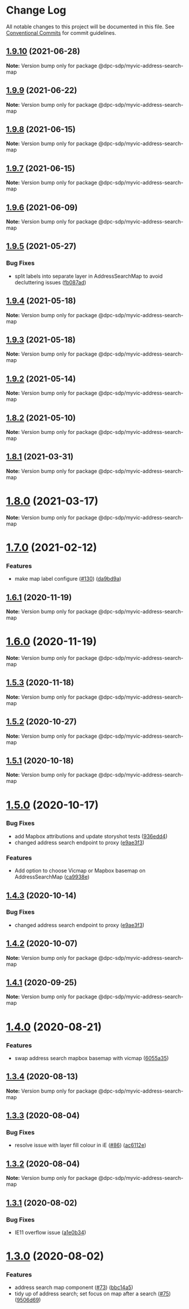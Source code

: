 # Change Log

All notable changes to this project will be documented in this file.
See [Conventional Commits](https://conventionalcommits.org) for commit guidelines.

## [1.9.10](https://github.com/dpc-sdp/myvictoria-vic-gov-au/tree/master/packages/AddressSearchMap/compare/v1.9.9...v1.9.10) (2021-06-28)

**Note:** Version bump only for package @dpc-sdp/myvic-address-search-map






## [1.9.9](https://github.com/dpc-sdp/myvictoria-vic-gov-au/tree/master/packages/AddressSearchMap/compare/v1.9.8...v1.9.9) (2021-06-22)

**Note:** Version bump only for package @dpc-sdp/myvic-address-search-map






## [1.9.8](https://github.com/dpc-sdp/myvictoria-vic-gov-au/tree/master/packages/AddressSearchMap/compare/v1.9.7...v1.9.8) (2021-06-15)

**Note:** Version bump only for package @dpc-sdp/myvic-address-search-map






## [1.9.7](https://github.com/dpc-sdp/myvictoria-vic-gov-au/tree/master/packages/AddressSearchMap/compare/v1.9.6...v1.9.7) (2021-06-15)

**Note:** Version bump only for package @dpc-sdp/myvic-address-search-map






## [1.9.6](https://github.com/dpc-sdp/myvictoria-vic-gov-au/tree/master/packages/AddressSearchMap/compare/v1.9.5...v1.9.6) (2021-06-09)

**Note:** Version bump only for package @dpc-sdp/myvic-address-search-map






## [1.9.5](https://github.com/dpc-sdp/myvictoria-vic-gov-au/tree/master/packages/AddressSearchMap/compare/v1.9.4...v1.9.5) (2021-05-27)


### Bug Fixes

* split labels into separate layer in AddressSearchMap to avoid decluttering issues ([fb087ad](https://github.com/dpc-sdp/myvictoria-vic-gov-au/tree/master/packages/AddressSearchMap/commit/fb087adfd8e2d91e43fc28078de283a6c264fc95))





## [1.9.4](https://github.com/dpc-sdp/myvictoria-vic-gov-au/tree/master/packages/AddressSearchMap/compare/v1.9.3...v1.9.4) (2021-05-18)

**Note:** Version bump only for package @dpc-sdp/myvic-address-search-map






## [1.9.3](https://github.com/dpc-sdp/myvictoria-vic-gov-au/tree/master/packages/AddressSearchMap/compare/v1.9.2...v1.9.3) (2021-05-18)

**Note:** Version bump only for package @dpc-sdp/myvic-address-search-map






## [1.9.2](https://github.com/dpc-sdp/myvictoria-vic-gov-au/tree/master/packages/AddressSearchMap/compare/v1.9.0...v1.9.2) (2021-05-14)

**Note:** Version bump only for package @dpc-sdp/myvic-address-search-map






## [1.8.2](https://github.com/dpc-sdp/myvictoria-vic-gov-au/tree/master/packages/AddressSearchMap/compare/v1.8.1...v1.8.2) (2021-05-10)

**Note:** Version bump only for package @dpc-sdp/myvic-address-search-map






## [1.8.1](https://github.com/dpc-sdp/myvictoria-vic-gov-au/tree/master/packages/AddressSearchMap/compare/v1.8.0...v1.8.1) (2021-03-31)

**Note:** Version bump only for package @dpc-sdp/myvic-address-search-map





# [1.8.0](https://github.com/dpc-sdp/myvictoria-vic-gov-au/tree/master/packages/AddressSearchMap/compare/v1.7.0...v1.8.0) (2021-03-17)

**Note:** Version bump only for package @dpc-sdp/myvic-address-search-map






# [1.7.0](https://github.com/dpc-sdp/myvictoria-vic-gov-au/tree/master/packages/AddressSearchMap/compare/v1.6.1...v1.7.0) (2021-02-12)


### Features

* make map label configure ([#130](https://github.com/dpc-sdp/myvictoria-vic-gov-au/tree/master/packages/AddressSearchMap/issues/130)) ([da9bd9a](https://github.com/dpc-sdp/myvictoria-vic-gov-au/tree/master/packages/AddressSearchMap/commit/da9bd9ae7cd4612e7e470150ec82cda5f6bdaa6a))





## [1.6.1](https://github.com/dpc-sdp/myvictoria-vic-gov-au/tree/master/packages/AddressSearchMap/compare/v1.6.0...v1.6.1) (2020-11-19)

**Note:** Version bump only for package @dpc-sdp/myvic-address-search-map





# [1.6.0](https://github.com/dpc-sdp/myvictoria-vic-gov-au/tree/master/packages/AddressSearchMap/compare/v1.5.3...v1.6.0) (2020-11-19)

**Note:** Version bump only for package @dpc-sdp/myvic-address-search-map





## [1.5.3](https://github.com/dpc-sdp/myvictoria-vic-gov-au/tree/master/packages/AddressSearchMap/compare/v1.5.1...v1.5.3) (2020-11-18)

**Note:** Version bump only for package @dpc-sdp/myvic-address-search-map





## [1.5.2](https://github.com/dpc-sdp/myvictoria-vic-gov-au/tree/master/packages/AddressSearchMap/compare/v1.5.1...v1.5.2) (2020-10-27)

**Note:** Version bump only for package @dpc-sdp/myvic-address-search-map





## [1.5.1](https://github.com/dpc-sdp/myvictoria-vic-gov-au/tree/master/packages/AddressSearchMap/compare/v1.5.0...v1.5.1) (2020-10-18)

**Note:** Version bump only for package @dpc-sdp/myvic-address-search-map





# [1.5.0](https://github.com/dpc-sdp/myvictoria-vic-gov-au/tree/master/packages/AddressSearchMap/compare/v1.4.2...v1.5.0) (2020-10-17)


### Bug Fixes

* add Mapbox attributions and update storyshot tests ([936edd4](https://github.com/dpc-sdp/myvictoria-vic-gov-au/tree/master/packages/AddressSearchMap/commit/936edd4870cc61c6387e8837b311e1894697fd63))
* changed address search endpoint to proxy ([e9ae3f3](https://github.com/dpc-sdp/myvictoria-vic-gov-au/tree/master/packages/AddressSearchMap/commit/e9ae3f30ac6fa25a2c893f9b27652def1fa8f737))


### Features

* Add option to choose Vicmap or Mapbox basemap on AddressSearchMap ([ca9938e](https://github.com/dpc-sdp/myvictoria-vic-gov-au/tree/master/packages/AddressSearchMap/commit/ca9938e760e8ed22754cd609a4955c176bf05764))





## [1.4.3](https://github.com/dpc-sdp/myvictoria-vic-gov-au/tree/master/packages/AddressSearchMap/compare/v1.4.2...v1.4.3) (2020-10-14)


### Bug Fixes

* changed address search endpoint to proxy ([e9ae3f3](https://github.com/dpc-sdp/myvictoria-vic-gov-au/tree/master/packages/AddressSearchMap/commit/e9ae3f30ac6fa25a2c893f9b27652def1fa8f737))





## [1.4.2](https://github.com/dpc-sdp/myvictoria-vic-gov-au/tree/master/packages/AddressSearchMap/compare/v1.4.0...v1.4.2) (2020-10-07)

**Note:** Version bump only for package @dpc-sdp/myvic-address-search-map





## [1.4.1](https://github.com/dpc-sdp/myvictoria-vic-gov-au/tree/master/packages/AddressSearchMap/compare/v1.4.0...v1.4.1) (2020-09-25)

**Note:** Version bump only for package @dpc-sdp/myvic-address-search-map






# [1.4.0](https://github.com/dpc-sdp/myvictoria-vic-gov-au/tree/master/packages/AddressSearchMap/compare/v1.3.4...v1.4.0) (2020-08-21)


### Features

* swap address search mapbox basemap with vicmap ([6055a35](https://github.com/dpc-sdp/myvictoria-vic-gov-au/tree/master/packages/AddressSearchMap/commit/6055a35b5dd467f0a238d0024ed093dfc00cafa9))






## [1.3.4](https://github.com/dpc-sdp/myvictoria-vic-gov-au/tree/master/packages/AddressSearchMap/compare/v1.3.3...v1.3.4) (2020-08-13)

**Note:** Version bump only for package @dpc-sdp/myvic-address-search-map






## [1.3.3](https://github.com/dpc-sdp/myvictoria-vic-gov-au/tree/master/packages/AddressSearchMap/compare/v1.3.2...v1.3.3) (2020-08-04)


### Bug Fixes

* resolve issue with layer fill colour in iE ([#86](https://github.com/dpc-sdp/myvictoria-vic-gov-au/tree/master/packages/AddressSearchMap/issues/86)) ([ac6112e](https://github.com/dpc-sdp/myvictoria-vic-gov-au/tree/master/packages/AddressSearchMap/commit/ac6112eb6916c94cec057057d84caf142efc284c))





## [1.3.2](https://github.com/dpc-sdp/myvictoria-vic-gov-au/tree/master/packages/AddressSearchMap/compare/v1.3.1...v1.3.2) (2020-08-04)

**Note:** Version bump only for package @dpc-sdp/myvic-address-search-map





## [1.3.1](https://github.com/dpc-sdp/myvictoria-vic-gov-au/tree/master/packages/AddressSearchMap/compare/v1.3.0...v1.3.1) (2020-08-02)


### Bug Fixes

* IE11 overflow issue ([a1e0b34](https://github.com/dpc-sdp/myvictoria-vic-gov-au/tree/master/packages/AddressSearchMap/commit/a1e0b340919467c43db3501e4dae1bd5a2a36f1d))





# [1.3.0](https://github.com/dpc-sdp/myvictoria-vic-gov-au/tree/master/packages/AddressSearchMap/compare/v1.1.3...v1.3.0) (2020-08-02)


### Features

* address search map component ([#73](https://github.com/dpc-sdp/myvictoria-vic-gov-au/tree/master/packages/AddressSearchMap/issues/73)) ([bbc14a5](https://github.com/dpc-sdp/myvictoria-vic-gov-au/tree/master/packages/AddressSearchMap/commit/bbc14a5b569cf8e7b2b4c1c606ba3125529189fb))
* tidy up of address search; set focus on map after a search ([#75](https://github.com/dpc-sdp/myvictoria-vic-gov-au/tree/master/packages/AddressSearchMap/issues/75)) ([9506d69](https://github.com/dpc-sdp/myvictoria-vic-gov-au/tree/master/packages/AddressSearchMap/commit/9506d6948f7d620fe45f01fcf5da7a7ef9e935c3))
